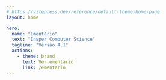 ```yaml
---
# https://vitepress.dev/reference/default-theme-home-page
layout: home

hero:
  name: "Ementário"
  text: "Insper Computer Science"
  tagline: "Versão 4.1"
  actions:
    - theme: brand
      text: Ver ementário
      link: /ementario
---
```


